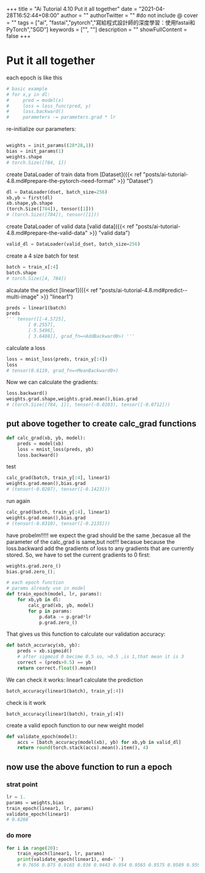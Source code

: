 +++
title = "Ai Tutorial 4.10 Put it all together"
date = "2021-04-28T16:52:44+08:00"
author = ""
authorTwitter = "" #do not include @
cover = ""
tags = ["ai", "fastai","pytorch","寫給程式設計師的深度學習：使用fastai和PyTorch","SGD"]
keywords = ["", ""]
description = ""
showFullContent = false
+++
# Put it all together

 each epoch is like this

```py
# basic example
# for x,y in dl:
#     pred = model(x)
#     loss = loss_func(pred, y)
#     loss.backward()
#     parameters -= parameters.grad * lr
```

re-initialize our parameters:

```py

weights = init_params((28*28,1))
bias = init_params(1)
weights.shape
# torch.Size([784, 1])
```

create DataLoader of train data  from [Dataset]({{< ref "posts/ai-tutorial-4.8.md#prepare-the-pytorch-need-format" >}} "Dataset")

```py
dl = DataLoader(dset, batch_size=256)
xb,yb = first(dl)
xb.shape,yb.shape
(torch.Size([784]), tensor([1]))
# (torch.Size([784]), tensor([1]))
```

create DataLoader of valid data [valid data]({{< ref "posts/ai-tutorial-4.8.md#prepare-the-valid-data" >}} "valid data")

```py
valid_dl = DataLoader(valid_dset, batch_size=256)
```

create a 4 size batch for test

```py
batch = train_x[:4]
batch.shape
# torch.Size([4, 784])
```

alcaulate the predict
[linear1]({{< ref "posts/ai-tutorial-4.8.md#predict--multi-image" >}} "linear1")

```py
preds = linear1(batch)
preds
''' tensor([[-4.5725],
        [ 0.2557],
        [-5.5496],
        [ 3.6488]], grad_fn=<AddBackward0>) '''
```

calculate a loss

```py
loss = mnist_loss(preds, train_y[:4])
loss
# tensor(0.6119, grad_fn=<MeanBackward0>)
```

Now we can calculate the gradients:

```py
loss.backward()
weights.grad.shape,weights.grad.mean(),bias.grad
# (torch.Size([784, 1]), tensor(-0.0103), tensor([-0.0712]))
```

## put above together to create calc_grad functions

```py
def calc_grad(xb, yb, model):
    preds = model(xb)
    loss = mnist_loss(preds, yb)
    loss.backward()
```

test

```py
calc_grad(batch, train_y[:4], linear1)
weights.grad.mean(),bias.grad
# (tensor(-0.0207), tensor([-0.1423]))
```

run again

```py
calc_grad(batch, train_y[:4], linear1)
weights.grad.mean(),bias.grad
# (tensor(-0.0310), tensor([-0.2135]))
```

have probelm!!!!! we expect the grad should be the same ,becasue all the parameter of the calc_grad is same,but not!!!
becasue because the loss.backward add the gradients of loss to any gradients that are currently stored. So, we have to set the current gradients to 0 first:

```py
weights.grad.zero_()
bias.grad.zero_();
```

```py
# each epoch function
# params already use in model
def train_epoch(model, lr, params):
    for xb,yb in dl:
        calc_grad(xb, yb, model)
        for p in params:
            p.data -= p.grad*lr
            p.grad.zero_()
```

That gives us this function to calculate our validation accuracy:

```py
def batch_accuracy(xb, yb):
    preds = xb.sigmoid()
    # after sigmoid 0 becime 0.5 so, >0.5 ,is 1,that mean it is 3
    correct = (preds>0.5) == yb
    return correct.float().mean()
```

We can check it works:
linear1 calculate the prediction

```py
batch_accuracy(linear1(batch), train_y[:4])
```

check is it work

```
batch_accuracy(linear1(batch), train_y[:4])
```

create a valid epoch function to our new weight model

```py
def validate_epoch(model):
    accs = [batch_accuracy(model(xb), yb) for xb,yb in valid_dl]
    return round(torch.stack(accs).mean().item(), 4)
```

## now use the above function to run a epoch

### strat point

```py
lr = 1.
params = weights,bias
train_epoch(linear1, lr, params)
validate_epoch(linear1)
# 0.6268
```

### do more

```py
for i in range(20):
    train_epoch(linear1, lr, params)
    print(validate_epoch(linear1), end=' ')
    # 0.7656 0.875 0.9165 0.936 0.9443 0.954 0.9565 0.9575 0.9589 0.9599 0.9619 0.9628 0.9643 0.9662 0.9672 0.9682 0.9692 0.9697 0.9702 0.9702 
```
